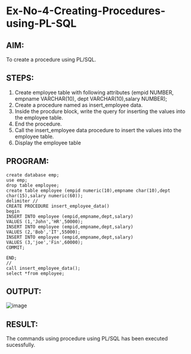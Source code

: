 # Ex-No-4-Creating-Procedures-using-PL-SQL
## AIM:
To create a procedure using PL/SQL.
## STEPS:
1. Create employee table with following attributes (empid NUMBER, empname VARCHAR(10), dept VARCHAR(10),salary NUMBER);
2. Create a procedure named as insert_employee data.
3. Inside the procdure block, write the query for inserting the values into the employee table.
4. End the procedure.
5. Call the insert_employee data procedure to insert the values into the employee table.
6. Display the employee table
## PROGRAM:
```
create database emp;
use emp;
drop table employee;
create table employee (empid numeric(10),empname char(10),dept char(15),salary numeric(60));
delimiter //
CREATE PROCEDURE insert_employee_data()
begin
INSERT INTO employee (empid,empname,dept,salary)
VALUES (1,'John','HR',50000);
INSERT INTO employee (empid,empname,dept,salary)
VALUES (2,'Bob','IT',55000);
INSERT INTO employee (empid,empname,dept,salary)
VALUES (3,'joe','Fin',60000);
COMMIT;

END;
//
call insert_employee_data();
select *from employee;
```

## OUTPUT:
![image](https://github.com/AdhithyaMR/Ex-No-4-Creating-Procedures-using-PL-SQL/assets/118834761/78840a50-22dc-4dc4-9c05-6a3f4b0e124c)

## RESULT:
The commands using procedure using PL/SQL has been executed sucessfully.

